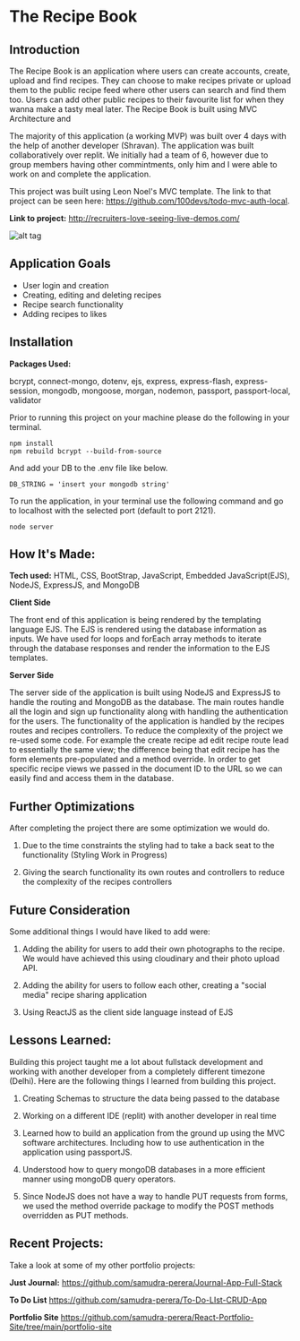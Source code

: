 # The Recipe Book

## Introduction 

The Recipe Book is an application where users can create accounts, create, upload and find recipes. They can choose to make recipes private or upload them to the public recipe feed where other users can search and find them too. Users can add other public recipes to their favourite list for when they wanna make a tasty meal later. The Recipe Book is built using MVC Architecture and 

The majority of this application (a working MVP) was built over 4 days with the help of another developer (Shravan). The application was built collaboratively over replit. We initially had a team of 6, however due to group members having other commintments, only him and I were able to work on and complete the application. 

This project was built using Leon Noel's MVC template. The link to that project can be seen here: https://github.com/100devs/todo-mvc-auth-local.

**Link to project:** http://recruiters-love-seeing-live-demos.com/

![alt tag](http://placecorgi.com/1200/650)

## Application Goals

- User login and creation
- Creating, editing and deleting recipes
- Recipe search functionality
- Adding recipes to likes 

## Installation

**Packages Used:**

bcrypt, connect-mongo, dotenv, ejs, express, express-flash, express-session, mongodb, mongoose, morgan, nodemon, passport, passport-local, validator

Prior to running this project on your machine please do the following in your terminal. 
```
npm install 
npm rebuild bcrypt --build-from-source
```
And add your DB to the .env file like below.
```
DB_STRING = 'insert your mongodb string'
```
To run the application, in your terminal use the following command and go to localhost with the selected port (default to port 2121). 
```
node server
```
 
 ## How It's Made:

**Tech used:** HTML, CSS, BootStrap, JavaScript, Embedded JavaScript(EJS), NodeJS, ExpressJS, and MongoDB

**Client Side**

The front end of this application is being rendered by the templating language EJS. The EJS is rendered using the database information as inputs. We have used for loops and forEach array methods to iterate through the database responses and render the information to the EJS templates.

**Server Side**

The server side of the application is built using NodeJS and ExpressJS to handle the routing and MongoDB as the database. The main routes handle all the login and sign up functionality along with handling the authentication for the users. The functionality of the application is handled by the recipes routes and recipes controllers. To reduce the complexity of the project we re-used some code. For example the create recipe ad edit recipe route lead to essentially the same view; the difference being that edit recipe has the form elements pre-populated and a method override. In order to get specific recipe views we passed in the document ID to the URL so we can easily find and access them in the database. 

## Further Optimizations

After completing the project there are some optimization we would do. 

1. Due to the time constraints the styling had to take a back seat to the functionality (Styling Work in Progress)

2. Giving the search functionality its own routes and controllers to reduce the complexity of the recipes controllers

## Future Consideration

Some additional things I would have liked to add were: 

1. Adding the ability for users to add their own photographs to the recipe. We would have achieved this using cloudinary and their photo upload API. 

2. Adding the ability for users to follow each other, creating a "social media" recipe sharing application

3. Using ReactJS as the client side language instead of EJS


## Lessons Learned:
Building this project taught me a lot about fullstack development and working with another developer from a completely different timezone (Delhi). Here are the following things I learned from building this project. 

1. Creating Schemas to structure the data being passed to the database

2. Working on a different IDE (replit) with another developer in real time

3. Learned how to build an application from the ground up using the MVC software architectures. Including how to use authentication in the application using passportJS.

4. Understood how to query mongoDB databases in a more efficient manner using mongoDB query operators.

5. Since NodeJS does not have a way to handle PUT requests from forms, we used the method override package to modify the POST methods overridden as PUT methods. 

## Recent Projects:
Take a look at some of my other portfolio projects:

**Just Journal:** https://github.com/samudra-perera/Journal-App-Full-Stack

**To Do List** https://github.com/samudra-perera/To-Do-LIst-CRUD-App

**Portfolio Site** https://github.com/samudra-perera/React-Portfolio-Site/tree/main/portfolio-site


